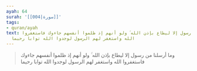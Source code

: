 ```yaml
---
ayah: 64
surah: '[[004|سورة]]'
tags:
- quran/ayah
text: وما أرسلنا من رسول إلا ليطاع بإذن الله ۚ ولو أنهم إذ ظلموا أنفسهم جاءوك فاستغفروا
  الله واستغفر لهم الرسول لوجدوا الله توابا رحيما
---
```

> وما أرسلنا من رسول إلا ليطاع بإذن الله ۚ ولو أنهم إذ ظلموا أنفسهم جاءوك فاستغفروا الله واستغفر لهم الرسول لوجدوا الله توابا رحيما
